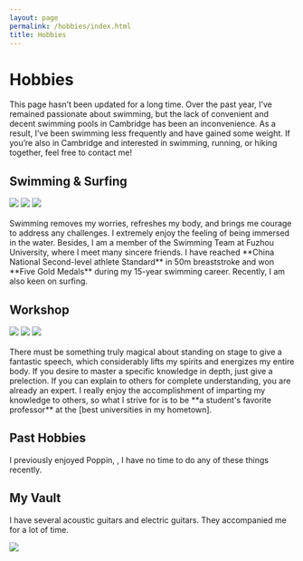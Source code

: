 ```yaml
---
layout: page
permalink: /hobbies/index.html
title: Hobbies
---
```


# Hobbies

This page hasn’t been updated for a long time. Over the past year, I’ve remained passionate about swimming, but the lack of convenient and decent swimming pools in Cambridge has been an inconvenience. As a result, I’ve been swimming less frequently and have gained some weight. If you’re also in Cambridge and interested in swimming, running, or hiking together, feel free to contact me!

## Swimming & Surfing

<div class="third">
<img src="/images/swimming2.JPG">
<img src="/images/swimming.JPG">
<img src="/images/surfing1.JPG">
</div>
<br>Swimming removes my worries, refreshes my body, and brings me courage to address any challenges. I extremely enjoy the feeling of being immersed in the water. Besides, I am a member of the Swimming Team at Fuzhou University, where I meet many sincere friends. I have reached **China National Second-level athlete Standard** in 50m breaststroke and won **Five Gold Medals** during my 15-year swimming career. Recently, I am also keen on surfing.

## Workshop

<div class="third">
<img src="/images/prelection1.JPG">
<img src="/images/speech1.JPG">
<img src="/images/speech3.JPG">
</div>
<br>There must be something truly magical about standing on stage to give a fantastic speech, which considerably lifts my spirits and energizes my entire body. If you desire to master a specific knowledge in depth, just give a prelection. If you can explain to others for complete understanding, you are already an expert. I really enjoy the accomplishment of imparting my knowledge to others, so what I strive for is to be **a student's favorite professor** at the [best universities in my hometown].

[best universities in my hometown]:https://www.fzu.edu.cn/


## Past Hobbies

I previously enjoyed Poppin, , I have no time to do any of these things recently.

## My Vault

I have several acoustic guitars and electric guitars. They accompanied me for a lot of time.

<div>
<img src="/images/cat.JPG">
</div>
<br>


